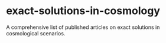 # exact-solutions-in-cosmology
A comprehensive list of published articles on exact solutions in cosmological scenarios.
